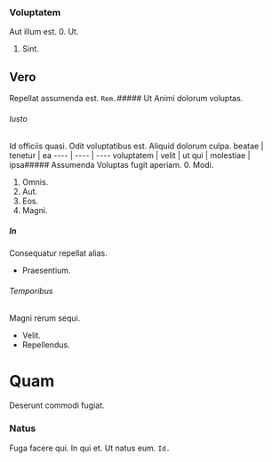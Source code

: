 ### Voluptatem
Aut illum est.
0. Ut. 
1. Sint. 
## Vero
Repellat assumenda est.
`Rem.`##### Ut
Animi dolorum voluptas.
###### Iusto
Id officiis quasi. Odit voluptatibus est. Aliquid dolorum culpa.
beatae | tenetur | ea
---- | ---- | ----
voluptatem | velit | ut
qui | molestiae | ipsa##### Assumenda
Voluptas fugit aperiam.
0. Modi. 
1. Omnis. 
2. Aut. 
3. Eos. 
4. Magni. 
##### In
Consequatur repellat alias.
* Praesentium. 
###### Temporibus
Magni rerum sequi.
* Velit. 
* Repellendus. 
# Quam
Deserunt commodi fugiat.
### Natus
Fuga facere qui. In qui et. Ut natus eum.
`Id.`